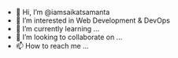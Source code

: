 - 👋 Hi, I’m @iamsaikatsamanta
- 👀 I’m interested in Web Development & DevOps 
- 🌱 I’m currently learning ...
- 💞️ I’m looking to collaborate on ...
- 📫 How to reach me ...

<!---
iamsaikatsamanta/iamsaikatsamanta is a ✨ special ✨ repository because its `README.md` (this file) appears on your GitHub profile.
You can click the Preview link to take a look at your changes.
--->
